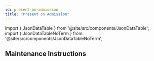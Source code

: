 ```yaml
---
id: present-on-admission
title: "Present on Admission"
---
```


import { JsonDataTable } from '@site/src/components/JsonDataTable';
import { JsonDataTableNoTerm } from '@site/src/components/JsonDataTableNoTerm';

<JsonDataTableNoTerm  jsonPath="nodes.seed\.the_tuva_project\.terminology__present_on_admission.columns" />

## Maintenance Instructions
